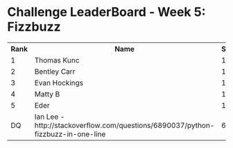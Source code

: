 # Challenge LeaderBoard - Week 5: Fizzbuzz  
<table><tr><th>Rank</th><th>Name</th><th>Score</th></tr> 
<tr><td>1</td><td>Thomas Kunc</td><td>146</td></tr> 
<tr><td>2</td><td>Bentley Carr</td><td>148</td></tr> 
<tr><td>3</td><td>Evan Hockings</td><td>151</td></tr> 
<tr><td>4</td><td>Matty B</td><td>181</td></tr> 
<tr><td>5</td><td>Eder</td><td>193</td></tr> 
<tr><td>DQ</td><td>Ian Lee - http://stackoverflow.com/questions/6890037/python-fizzbuzz-in-one-line</td><td>69</td></tr> 

</table>